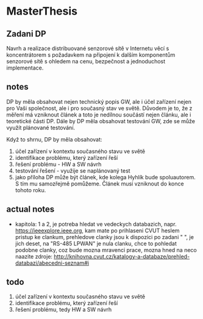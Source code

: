 # MasterThesis

## Zadani DP
Navrh a realizace distribuované senzorové sítě v Internetu věcí s koncentrátorem s požadavkem na připojení k dalším komponentům senzorové sítě s ohledem na cenu,
bezpečnost a jednoduchost implementace.


## notes 
DP by měla obsahovat nejen technický popis GW, ale i účel zařízení nejen pro Vaši společnost, ale i pro současný stav ve světě. Důvodem je to, že z měření má vzniknout článek a toto je nedílnou součástí nejen článku, ale i teoretické části DP. Dále by DP měla obsahovat testování GW, zde se může využít plánované testování.

Když to shrnu, DP by měla obsahovat:
1. účel zařízení v kontextu současného stavu ve světě
2. identifikace problému, který zařízení řeší
3. řešení problému - HW a SW návrh
4. testování řešení - využije se naplánovaný test
5. jako příloha DP může být článek, kde kolega Hyhlík bude spoluautorem. S tím mu samozřejmě pomůžeme. Článek musí vzniknout do konce tohoto roku.


## actual notes 
- kapitola: 1 a 2, je potreba hledat ve vedeckych databazich, napr. https://ieeexplore.ieee.org, kam mate po prihlaseni CVUT heslem pristup ke clankum, prehledove clanky jsou k dispozici po zadani "   ", je jich deset, na "RS-485 LPWAN" je nula clanku, chce to pohledat podobne clanky, coz bude mozna mravenci prace, mozna hned na neco naazite
zdroje: http://knihovna.cvut.cz/katalogy-a-databaze/prehled-databazi/abecedni-seznam#i



## todo
1. účel zařízení v kontextu současného stavu ve světě
2. identifikace problému, který zařízení řeší
3. řešení problému, tedy HW a SW návrh
